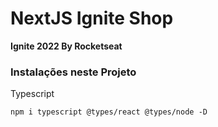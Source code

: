 # NextJS Ignite Shop
__Ignite 2022 By Rocketseat__

### Instalações neste Projeto
Typescript
```
npm i typescript @types/react @types/node -D
```